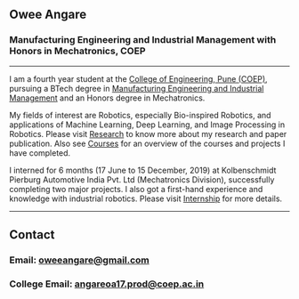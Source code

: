  ## Owee Angare  
 ### Manufacturing Engineering and Industrial Management with Honors in Mechatronics, COEP
 *** *** *** 

I am a fourth year student at the [College of Engineering, Pune (COEP)](https://www.coep.org.in/), pursuing a BTech degree in [Manufacturing Engineering and Industrial Management](https://www.coep.org.in/departments/production) and an Honors degree in Mechatronics. 

My fields of interest are Robotics, especially Bio-inspired Robotics, and applications of Machine Learning, Deep Learning, and Image Processing in Robotics. Please visit [Research]() to know more about my research and paper publication. Also see [Courses]() for an overview of the courses and projects I have completed.

I interned for 6 months (17 June to 15 December, 2019) at Kolbenschmidt Pierburg Automotive India Pvt. Ltd (Mechatronics Division), successfully completing two major projects. I also got a first-hand experience and knowledge with industrial robotics. Please visit [Internship]() for more details.       
*** *** *** 

## Contact 
### Email: oweeangare@gmail.com 
### College Email: angareoa17.prod@coep.ac.in      
